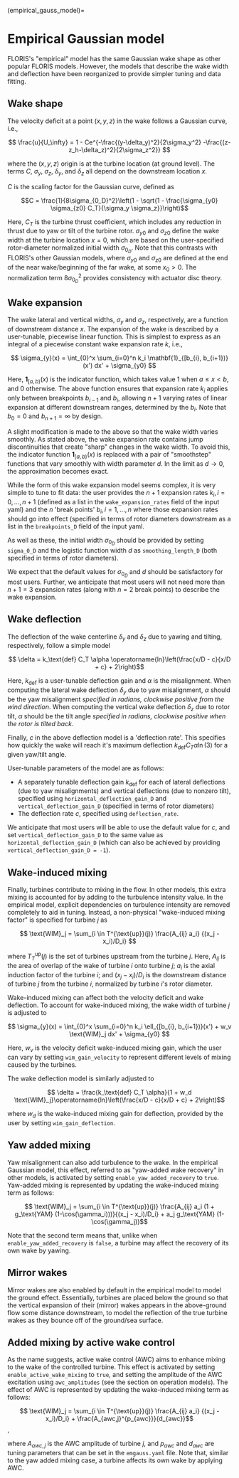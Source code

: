 
(empirical_gauss_model)=
# Empirical Gaussian model

FLORIS's "empirical" model has the same Gaussian wake shape as other popular
FLORIS models. However, the models that describe the wake width and deflection
have been reorganized to provide simpler tuning and data fitting.

## Wake shape

The velocity deficit at a point $(x, y, z)$ in the wake follows a Gaussian
curve, i.e.,

$$ \frac{u}{U_\infty} = 1 - Ce^{-\frac{(y-\delta_y)^2}{2\sigma_y^2} -\frac{(z-z_h-\delta_z)^2}{2\sigma_z^2}} $$

where the $(x, y, z)$ origin is at the turbine location (at ground level).
The terms $C$, $\sigma_y$, $\sigma_z$, $\delta_y$, and $\delta_z$ all depend
on the downstream location $x$.

$C$ is the scaling factor for the Gaussian curve, defined as

$$C = \frac{1}{8\sigma_{0_D}^2}\left(1 - \sqrt{1 - \frac{\sigma_{y0} \sigma_{z0} C_T}{\sigma_y \sigma_z}}\right)$$

Here, $C_T$ is the turbine thrust coefficient, which includes any reduction
in thrust due to yaw or tilt of the turbine rotor. $\sigma_{y0}$ and
$\sigma_{z0}$ define the wake width at the turbine location $x=0$, which are
based on the user-specified rotor-diameter normalized initial width
$\sigma_{0_D}$. Note that
this contrasts with FLORIS's
other Gaussian models, where $\sigma_{y0}$ and $\sigma_{z0}$ are defined at
the end of the near wake/beginning of the far wake, at some $x_0 > 0$. The
normalization term $8\sigma_{0_D}^2$ provides consistency with actuator
disc theory.

## Wake expansion
The wake lateral and vertical widths, $\sigma_y$ and $\sigma_z$, respectively,
are a function of downstream distance $x$. The expansion of the wake is
described by a user-tunable, piecewise linear function. This is simplest to
express as an integral of a piecewise constant wake expansion rate $k$, i.e.,

$$ \sigma_{y}(x) = \int_{0}^x \sum_{i=0}^n k_i \mathbf{1}_{[b_{i}, b_{i+1})} (x') dx' + \sigma_{y0} $$

Here, $\mathbf{1}_{[a, b)}(x)$ is the indicator function, which takes value
1 when $a \leq x < b$, and 0 otherwise.
The above function ensures that expansion rate $k_i$ applies only between
breakpoints $b_{i-1}$ and $b_i$, allowing $n+1$ varying rates of linear
expansion at different downstream ranges, determined by the $b_i$. Note that
$b_0 = 0$ and $b_{n+1} = \infty$ by design.

A slight modification is made to the above so that the wake width varies
smoothly. As stated above, the wake expansion rate contains jump
discontinuities that create "sharp" changes in the wake width. To avoid this,
the indicator function $\mathbf{1}_{[a, b)}(x)$ is replaced with a pair of
"smoothstep" functions that vary smoothly with width parameter $d$. In the
limit as $d\rightarrow 0$, the approximation becomes exact.

While the form of this wake expansion model seems complex, it is very simple
to tune to fit data: the user provides the $n+1$ expansion rates
$k_i, i=0,\dots,n+1$
(defined as a list in the `wake_expansion_rates` field of the input yaml)
and
the $n$ 'break points' $b_i, i=1,\dots,n$ where those expansion rates should go
into effect (specified in terms of rotor diameters downstream as a list in the
`breakpoints_D` field of the input yaml.

As well as these, the initial width $\sigma_{0_D}$ should be
provided by setting `sigma_0_D` and the
logistic function width $d$ as `smoothing_length_D` (both specified in
terms of rotor diameters).

We expect that the default values for $\sigma_{0_D}$ and $d$ should be
satisfactory for most users. Further, we anticipate that most users will not
need more than $n+1=3$ expansion rates (along with $n=2$ break points) to
describe the wake expansion.

## Wake deflection

The deflection of the wake centerline $\delta_y$ and $\delta_z$ due to
yawing and tilting, respectively, follow a simple model

$$ \delta = k_\text{def} C_T \alpha \operatorname{ln}\left(\frac{x/D - c}{x/D + c} + 2\right)$$

Here, $k_\text{def}$ is a user-tunable deflection gain and $\alpha$ is the
misalignment. When computing the lateral wake deflection $\delta_y$ due to
yaw misalignment, $\alpha$ should be the yaw misalignment _specified in
radians, clockwise positive from the wind direction_. When
computing the vertical wake deflection $\delta_z$ due to rotor tilt,
$\alpha$ should be the tilt angle _specified in radians, clockwise positive
when the rotor is tilted back_.

Finally, $c$ in the above deflection model is a 'deflection rate'. This
specifies how quickly the wake will reach it's maximum deflection
$k_\text{def} C_T \alpha \operatorname{ln}(3)$ for a given
yaw/tilt angle.

User-tunable parameters of the model are as follows:
- A separately tunable deflection gain $k_\text{def}$ for each of
lateral deflections (due to yaw misalignments) and vertical deflections
(due to nonzero tilt), specified using `horizontal_deflection_gain_D` and
`vertical_deflection_gain_D` (specified in terms of rotor diameters)
- The deflection rate $c$, specified using `deflection_rate`.

We anticipate that most users will be able to use the default value for $c$,
and set `vertical_deflection_gain_D` to the same value as
`horizontal_deflection_gain_D` (which can also be achieved by providing
`vertical_deflection_gain_D = -1`).

## Wake-induced mixing

Finally, turbines contribute to mixing in the flow. In other models, this
extra mixing is accounted for by adding to the turbulence intensity value. In
the empirical model, explicit dependencies on turbulence intensity are removed
completely to aid in tuning. Instead, a non-physical "wake-induced mixing
factor" is specified for turbine $j$ as

$$ \text{WIM}_j = \sum_{i \in T^{\text{up}}(j)} \frac{A_{ij} a_i} {(x_j - x_i)/D_i} $$

where $T_T^{\text{up}}(j)$ is the set of turbines upstream from the turbine
$j$. Here, $A_{ij}$ is the area of overlap of the wake of turbine $i$
onto turbine $j$; $a_i$ is the axial induction factor of the
turbine $i$;
and $(x_j - x_i)/D_i$ is the downstream distance of turbine $j$ from
the turbine $i$, normalized by turbine $i$'s rotor diameter.

Wake-induced mixing can affect both the velocity deficit and wake deflection.
To account for wake-induced mixing, the wake width of turbine $j$ is adjusted
to

$$ \sigma_{y}(x) = \int_{0}^x \sum_{i=0}^n k_i \ell_{[b_{i}, b_{i+1})}(x') + w_v \text{WIM}_j   dx' + \sigma_{y0} $$

Here, $w_v$ is the velocity deficit wake-induced mixing gain, which the
user can vary by setting `wim_gain_velocity` to represent different levels of
mixing caused by the turbines.

The wake deflection model is similarly adjusted to

$$ \delta = \frac{k_\text{def} C_T \alpha}{1 + w_d \text{WIM}_j}\operatorname{ln}\left(\frac{x/D - c}{x/D + c} + 2\right)$$

where $w_d$ is the wake-induced mixing gain for deflection, provided by the
user by setting `wim_gain_deflection`.

## Yaw added mixing

Yaw misalignment can also add turbulence to the wake. In the empirical Gaussian
model, this effect, referred to as "yaw-added wake recovery" in other models,
is activated by setting
`enable_yaw_added_recovery` to `true`. Yaw-added mixing is represented
by updating the wake-induced mixing term as follows:

$$ \text{WIM}_j = \sum_{i \in T^{\text{up}}(j)} \frac{A_{ij} a_i (1 + g_\text{YAM} (1-\cos(\gamma_i)))}{(x_j - x_i)/D_i} + a_j g_\text{YAM} (1-\cos(\gamma_j))$$

Note that the second term means that, unlike when `enable_yaw_added_recovery`
is `false`, a turbine may affect the recovery of its own wake by yawing.

## Mirror wakes

Mirror wakes are also enabled by default in the empirical model to model the
ground effect. Essentially, turbines are placed below the ground so that
the vertical expansion of their (mirror) wakes appears in the above-ground
flow some distance downstream, to model the reflection of the true turbine
wakes as they bounce off of the ground/sea surface.

## Added mixing by active wake control

As the name suggests, active wake control (AWC) aims to enhance mixing to the 
wake of the controlled turbine. This effect is activated by setting 
`enable_active_wake_mixing` to `true`, and setting the amplitude of the AWC
excitation using `awc_amplitudes` (see the section on operation models). The
effect of AWC is represented by updating the wake-induced mixing term as 
follows:

$$ \text{WIM}_j = \sum_{i \in T^{\text{up}}(j)} \frac{A_{ij} a_i} {(x_j - x_i)/D_i} + \frac{A_{awc,j}^{p_{awc}}}{d_{awc}}$$,

where $A_{awc,j}$ is the AWC amplitude of turbine $j$, and $p_{awc}$ and 
$d_{awc}$ are tuning parameters that can be set in the `emgauss.yaml` file. 
Note that, similar to the yaw added mixing case, a turbine affects its own
wake by applying AWC.
